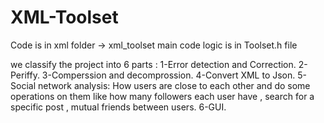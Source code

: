 # XML-Toolset

Code is in xml folder -> xml_toolset
main code logic is in Toolset.h file

we classify the project into 6 parts :
1-Error detection and Correction.
2-Periffy.
3-Comperssion and decomprossion.
4-Convert XML to Json.
5-Social network analysis: How users are close to each other and do some operations on them like how many followers each user have , search for a specific post , mutual friends between users.
6-GUI.
